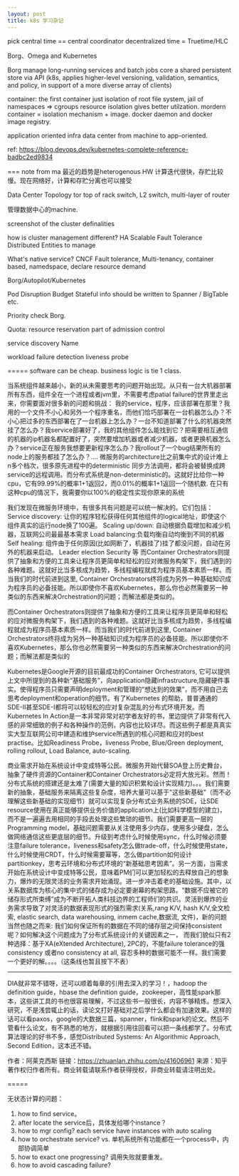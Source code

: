 ```yaml
---
layout: post
title: k8s 学习杂记
---
```


pick central time == central coordinator
decentralized time = Truetime/HLC

Borg、Omega and Kubernetes

Borg manage long-running services and batch jobs
core a shared persistent store via API (k8s, applies higher-level versioning, validation, semantics, and policy, in support of a more diverse array of clients)

container:
the first container just isolation of root file system, jail of namespaces => cgroups
resource isolation gives better utilzation.
mordern container = isolation mechanism + image.
docker daemon and docker image registry.

application oriented infra
data center from machine to app-oriented.

ref: https://blog.devops.dev/kubernetes-complete-reference-badbc2ed9834

===
note from ma
最近的趋势是heterogenous HW
计算迭代很快，存贮比较慢。现在网络好，计算和存贮分离也可以接受

Data Center Topology
tor top of rack switch, L2 switch, 
multi-layer of router

管理数据中心的machine. 

screenshot of the cluster definalities

how is cluster management different?
HA
Scalable
Fault Tolerance
Distributed
Entities to manage

What's native service?
CNCF
Fault tolerance, Multi-tenancy, container based, namedspace, declare resource demand

Borg/Autopilot/Kubernetes


Pod Disruption Budget
Stateful info should be written to Spanner / BigTable etc.

Priority
check Borg.

Quota:
resource reservation
part of admission control

service discovery
Name


workload failure detection
liveness probe


=====
software can be cheap. business logic is tie 1 class.

当系统组件越来越小，新的从未需要思考的问题开始出现。从只有一台大机器部署所有东西，组件全在一个进程或者jvm里，不需要考虑patial failure的世界里走出来，你需要面对很多新的问题和挑战： 我的service，程序，应该部署在那里？我用的一个文件不小心和另外一个程序重名，而他们恰巧部署在一台机器怎么办？不小心把过多的东西部署在了一台机器上怎么办？一台不知道部署了什么的机器突然挂了怎么办？我service部署好了，我的其他组件怎么能找到它？把需要相互通信的机器的ip机器名都配置好了，突然要增加机器或者减少机器，或者更换机器怎么办？service正在服务我想要更新程序怎么办？我rollout了一个bug结果所有的node上的服务都挂了怎么办？…. 微服务的architecture比之前集中式的设计难上n多个档次，很多原先进程中的deterministic 同步方法调用，都将会被替换成跨service的远程调用。而分布式系统是non-deterministic的。这就好比给你一种cpu，它有99.99%的概率1+1返回2，而0.01%的概率1+1返回一个随机数. 在只有这种cpu的情况下，我需要你以100%的稳定性实现你原来的系统


我们发现在微服务环境中，有很多共有问题是可以统一解决的。它们包括：
Service discovery: 让你的程序轻松获得任何其他组件的logical地址，即使这个组件真实的运行node换了100遍。
Scaling up/down: 自动根据负载增加和减少机器，互联网公司最最基本需求
Load balancing:负载均衡自动均衡到不同的机器
Self healing: 组件由于任何原因(比如网断了，机器挂了)挂了都没问题，自动在另外的机器来启动。
Leader election
Security 等
而Container Orchestrators则提供了抽象和方便的工具来让程序员更简单和轻松的应对微服务构架下，我们遇到的各种难题。这就好比当多核成为趋势，多线程编程就成为程序员基本素质一样。而当我们的时代前进到这里, Container Orchestrators终将成为另外一种基础知识成为程序员的必备技能。所以即使你不喜欢Kubernetes，那么你也必然需要另一种类似的东西来解决Orchestration的问题；而解法都是类似的。

而Container Orchestrators则提供了抽象和方便的工具来让程序员更简单和轻松的应对微服务构架下，我们遇到的各种难题。这就好比当多核成为趋势，多线程编程就成为程序员基本素质一样。而当我们的时代前进到这里, Container Orchestrators终将成为另外一种基础知识成为程序员的必备技能。所以即使你不喜欢Kubernetes，那么你也必然需要另一种类似的东西来解决Orchestration的问题；而解法都是类似的

Kubernetes是Google开源的目前最成功的Container Orchestrators, 它可以提供上文中所提到的各种新“基础服务”，向application隐藏infrastructure,隐藏硬件事实。使得程序员只需要声明deployment和管理的“想达到的效果”，而不用自己去思考deployment和operation的细节。有了Kubernetes 的帮助，普普通通的SDE-II甚至SDE-I都将可以较轻松的应对复杂混乱的分布式环境开发。而Kubernetes In Action是一本非常非常对初学者友好的书，里边提供了非常有代入感的非常细致的例子和各种操作的范例，内容也比较详尽。而这些例子都是真真实实大型互联网公司中建造和维护service所遇到的核心问题和应对的best practise。比如Readiness Probe，liveness Probe, Blue/Green deployment, rolling rollout, Load Balance, auto-scaling.


商业需求开始在系统设计中变成特等公民。微服务开始代替SOA登上历史舞台，抽象了硬件资源的Container和Container Orchestrators必定将大放光彩。然而！ 分布式系统的搭建还是太难了(需要大量的知识积累和设计实现精力)。。。我们需要新的抽象，基础服务来隔离这些复杂度，培养大量可以基于"这些新基础"（而不必理解这些新基础的实现细节）就可以实现复杂分布式业务系统的SDE，让SDE resource使用在真正能够提供业务价值的application上(比如科学模型的建立)，而不是一遍遍去用相同的手段去处理这些繁琐的细节。我们需要更高一层的Programming model，基础问题需要从关注使用多少内存，使用多少硬盘，怎么做网络通信这些更底层的细节。升级到考虑什么时候使用sync，什么时候必须要注意failure tolerance，liveness和safety怎么做trade-off，什么时候使用state，什么时候使用CRDT，什么时候需要幂等，怎么做partition如何设计partitionkey，思考云环境和分布式环境的“新基础思考因素”。另一方面，当需求开始在系统设计中变成特等公民，意味着PM们可以更加轻松的去释放自己的想象力，爆炸的无限灵活的业务需求开始涌现。进一步冲击着老的基础设施。其中，以关系数据库为核心的集中式的储存成为必定要谢幕的构架思路。“数据不应被它的储存形式所束缚”成为不断开拓人类科技边界的工程师们的共识。灵活到爆炸的业务需求导致了对灵活的数据表现形式的强烈需求(关系,rang K/V, hash K/V,全文检索, elastic search, data warehousing, inmem cache,数据流, 文件)，新的问题当然也随之而来: 我们如何保证所有的数据在不同的储存层之间保持consistent呢？如何解决这个问题成为了分布式系统设计的关键因素之一， 而我们貌似只有2种选择：基于XA(eXtended Architecture), 2PC的，不能failure tolerance的强consistency 或者no consistency at all, 容忍多种的数据可能不一样。我们需要一个更好的解。。。。（这条线也暂且按下不表）

****
DIA就非常不错呀，还可以顺着每章的引用去深入的学习！，hadoop the definition guide，hbase the definition guide，zookeeper，高性能spark那本，这些讲工具的书也很容易理解，不过这些书一般很长，内容不够精炼。想深入研究，不是浅尝辄止的话，读论文打好基础对之后学什么都会有加速效果。这样的话可以看paxos，google的大数据三篇，spanner，flink和spark的论文。然后不管看什么论文，有不熟悉的地方，就根据引用往回看可以把一条线都学了。分布式算法理论的好书不多，感觉Distributed Systems: An Algorithmic Approach, Second Edition，这本还不错。

作者：阿莱克西斯
链接：https://zhuanlan.zhihu.com/p/41606961
来源：知乎
著作权归作者所有。商业转载请联系作者获得授权，非商业转载请注明出处。

=====


无状态计算的问题：
1. how to find service。
2. after locate the service后，具体发给哪个instance？
3. how to mgr config? each service have instances with auto scaling
4. how to orchestrate service? vs. 单机系统所有功能都在一个process中，内部协调简单
5. how to exact one progressing? 调用失败就要重发。
6. how to avoid cascading failure?